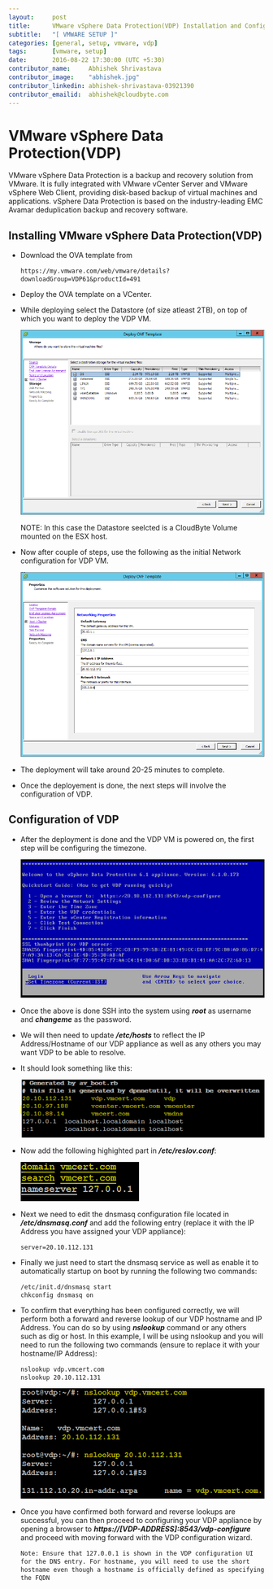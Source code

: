 ```yaml
---
layout:     post
title:      VMware vSphere Data Protection(VDP) Installation and Configuration
subtitle:   "[ VMWARE SETUP ]"
categories: [general, setup, vmware, vdp]
tags:       [vmware, setup]
date:       2016-08-22 17:30:00 (UTC +5:30)
contributor_name:     Abhishek Shrivastava
contributor_image:    "abhishek.jpg"
contributor_linkedin: abhishek-shrivastava-03921390
contributor_emailid:  abhishek@cloudbyte.com
---
```


# VMware vSphere Data Protection(VDP)

  VMware vSphere Data Protection is a backup and recovery solution from VMware. It is fully integrated with VMware vCenter Server and
  VMware vSphere Web Client, providing disk-based backup of virtual machines and applications. vSphere Data Protection is based on the
  industry-leading EMC Avamar deduplication backup and recovery software.
  
## Installing VMware vSphere Data Protection(VDP)

- Download the OVA template from 

  ```http
  https://my.vmware.com/web/vmware/details?downloadGroup=VDP61&productId=491
  ```

- Deploy the OVA template on a VCenter.

- While deploying select the Datastore (of size atleast 2TB), on top of which you want to deploy the VDP VM.

  ![alt text](https://raw.githubusercontent.com/CloudByteStorages/blog/gh-pages/post_images/vdp_image1.PNG)

  NOTE: In this case the Datastore seelcted is a CloudByte Volume mounted on the ESX host.

- Now after couple of steps, use the following as the initial Network configuration for VDP VM.
  
  ![alt text](https://raw.githubusercontent.com/CloudByteStorages/blog/gh-pages/post_images/vdp_image2.PNG)

- The deployment will take around 20-25 minutes to complete.

- Once the deployement is done, the next steps will involve the configuration of VDP.

## Configuration of VDP

- After the deployment is done and the VDP VM is powered on, the first step will be configuring the timezone.

  ![alt text](https://raw.githubusercontent.com/CloudByteStorages/blog/gh-pages/post_images/vdp_image3.PNG)

- Once the above is done SSH into the system using **_root_** as username and **_changeme_** as the password. 

- We will then need to update **_/etc/hosts_** to reflect the IP Address/Hostname of our VDP appliance as well as 
  any others you may want VDP to be able to resolve. 

- It should look something like this:
  
  ![alt text](https://raw.githubusercontent.com/CloudByteStorages/blog/gh-pages/post_images/vdp_image4.png)

- Now add the following highighted part in **_/etc/reslov.conf_**:
  
  ![alt text](https://raw.githubusercontent.com/CloudByteStorages/blog/gh-pages/post_images/vdp_image5.PNG)

- Next we need to edit the dnsmasq configuration file located in **_/etc/dnsmasq.conf_** and add the following 
  entry (replace it with the IP Address you have assigned your VDP appliance):

  ```
  server=20.10.112.131
  ```
- Finally we just need to start the dnsmasq service as well as enable it to automatically startup on boot by 
  running the following two commands:

  ```
  /etc/init.d/dnsmasq start
  chkconfig dnsmasq on
  ```
- To confirm that everything has been configured correctly, we will perform both a forward and reverse lookup of 
  our VDP hostname and IP Address. You can do so by using **_nslookup_** command or any others such as dig or host. 
  In this example, I will be using nslookup and you will need to run the following two commands (ensure to replace 
  it with your hostname/IP Address):

  ```
  nslookup vdp.vmcert.com
  nslookup 20.10.112.131
  ```
  ![alt text](https://raw.githubusercontent.com/CloudByteStorages/blog/gh-pages/post_images/vdp_image6.PNG)

- Once you have confirmed both forward and reverse lookups are successful, you can then proceed to configuring your 
  VDP appliance by opening a browser to **_https://[VDP-ADDRESS]:8543/vdp-configure_** and proceed with moving forward 
  with the VDP configuration wizard.
  
  ``` 
  Note: Ensure that 127.0.0.1 is shown in the VDP configuration UI for the DNS entry. For hostname, you will need to use the short hostname even though a hostname is officially defined as specifying the FQDN
  ```
